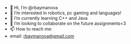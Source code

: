 - 👋 Hi, I’m @rbaymanova
- 👀 I’m interested in robotics, pc gaming and languages!
- 🌱 I’m currently learning C++ and Java
- 💞️ I’m looking to collaborate on the future assignments<3
- 📫 How to reach me:
- email: rbaymanova@gmail.com
  
<!---
rbaymanova/rbaymanova is a ✨ special ✨ repository because its `README.md` (this file) appears on your GitHub profile.
You can click the Preview link to take a look at your changes.
--->
